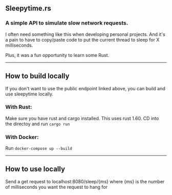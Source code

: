 ## Sleepytime.rs
### A simple API to simulate slow network requests.


I often need something like this when developing personal projects. And it's a pain to have to copy/paste code to put the current thread to sleep for X milliseconds.

Plus, it was a fun opportunity to learn some Rust.

---
## How to build locally
If you don't want to use the public endpoint linked above, you can build and use sleepytime locally.

### With Rust:
Make sure you have rust and cargo installed. This uses rust 1.60.
CD into the directoy and run `cargo run`

### With Docker:
Run `docker-compose up --build`

---
## How to use locally
Send a get request to localhost:8080/sleep/{ms} where {ms} is the number of milliseconds you want the request to hang for